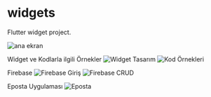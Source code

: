 # widgets

Flutter widget project.

![ana ekran](https://github.com/tbagriyanik/Flutter-Widgets/blob/main/anaEkran.png)

Widget ve Kodlarla ilgili Örnekler
![Widget Tasarım](https://github.com/tbagriyanik/Flutter-Widgets/blob/main/Screenshot_1694027580.png)
![Kod Örnekleri](https://github.com/tbagriyanik/Flutter-Widgets/blob/main/Screenshot_20230916_232925.png)

Firebase
![Firebase Giriş](https://github.com/tbagriyanik/Flutter-Widgets/blob/main/Screenshot_1694027836.png)
![Firebase CRUD](https://github.com/tbagriyanik/Flutter-Widgets/blob/main/Screenshot_1694027824.png)

Eposta Uygulaması
![Eposta](https://github.com/tbagriyanik/Flutter-Widgets/blob/main/Screenshot_20230917_132247.png)




